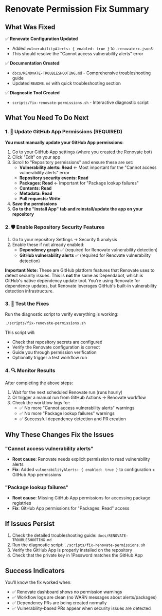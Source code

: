 # Renovate Permission Fix Summary

## What Was Fixed

✅ **Renovate Configuration Updated**
- Added `vulnerabilityAlerts: { enabled: true }` to `.renovaterc.json5`
- This should resolve the "Cannot access vulnerability alerts" error

✅ **Documentation Created**
- `docs/RENOVATE-TROUBLESHOOTING.md` - Comprehensive troubleshooting guide
- Updated `README.md` with quick troubleshooting section

✅ **Diagnostic Tool Created**
- `scripts/fix-renovate-permissions.sh` - Interactive diagnostic script

## What You Need To Do Next

### 1. 🔑 Update GitHub App Permissions (REQUIRED)

**You must manually update your GitHub App permissions:**

1. Go to your GitHub App settings (where you created the Renovate bot)
2. Click "Edit" on your app
3. Scroll to "Repository permissions" and ensure these are set:
   - **Vulnerability alerts: Read** ← Most important for the "Cannot access vulnerability alerts" error
   - **Repository security events: Read**
   - **Packages: Read** ← Important for "Package lookup failures"
   - **Contents: Read**
   - **Metadata: Read** 
   - **Pull requests: Write**
4. **Save the permissions**
5. **Go to the "Install App" tab and reinstall/update the app on your repository**

### 2. 🛡️ Enable Repository Security Features

1. Go to your repository Settings → Security & analysis
2. Enable these if not already enabled:
   - **Dependency graph** ✅ (required for Renovate vulnerability detection)
   - **GitHub vulnerability alerts** ✅ (required for Renovate vulnerability detection)

**Important Note:** These are GitHub platform features that Renovate uses to detect security issues. This is **not** the same as Dependabot, which is GitHub's native dependency update tool. You're using Renovate for dependency updates, but Renovate leverages GitHub's built-in vulnerability detection infrastructure.

### 3. 🧪 Test the Fixes

Run the diagnostic script to verify everything is working:

```bash
./scripts/fix-renovate-permissions.sh
```

This script will:
- Check that repository secrets are configured
- Verify the Renovate configuration is correct
- Guide you through permission verification
- Optionally trigger a test workflow run

### 4. 🔍 Monitor Results

After completing the above steps:

1. Wait for the next scheduled Renovate run (runs hourly)
2. Or trigger a manual run from GitHub Actions → Renovate workflow
3. Check the workflow logs for:
   - ✅ No more "Cannot access vulnerability alerts" warnings
   - ✅ No more "Package lookup failures" warnings
   - ✅ Successful dependency detection and PR creation

## Why These Changes Fix the Issues

### "Cannot access vulnerability alerts"
- **Root cause**: Renovate needs explicit permission to read vulnerability alerts
- **Fix**: Added `vulnerabilityAlerts: { enabled: true }` to configuration + GitHub App permissions

### "Package lookup failures" 
- **Root cause**: Missing GitHub App permissions for accessing package registries
- **Fix**: GitHub App permissions for "Packages: Read" access

## If Issues Persist

1. Check the detailed troubleshooting guide: `docs/RENOVATE-TROUBLESHOOTING.md`
2. Run the diagnostic script: `./scripts/fix-renovate-permissions.sh`
3. Verify the GitHub App is properly installed on the repository
4. Check that the private key in 1Password matches the GitHub App

## Success Indicators

You'll know the fix worked when:
- ✅ Renovate dashboard shows no permission warnings
- ✅ Workflow logs are clean (no WARN messages about alerts/packages)
- ✅ Dependency PRs are being created normally
- ✅ Vulnerability-based PRs appear when security issues are detected